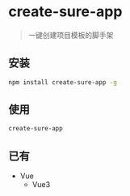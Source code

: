# create-sure-app

> 一键创建项目模板的脚手架

## 安装

```sh
npm install create-sure-app -g
```

## 使用

```sh
create-sure-app
```

## 已有

- Vue
  - Vue3
